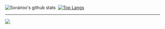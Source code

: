 ![Sorairoo's github stats](https://github-readme-stats.vercel.app/api?username=Sorairoo&show_icons=true&theme=dark)&nbsp;
[![Top Langs](https://github-readme-stats.vercel.app/api/top-langs/?username=Sorairoo&layout=compact&theme=dark)](https://github.com/anuraghazra/github-readme-stats)


---
![](https://komarev.com/ghpvc/?username=Sorairoo)

